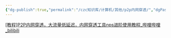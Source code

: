 ```yaml
---
{"dg-publish":true,"permalink":"/czc知识库/计算机/其他/p2p内网穿透/","dgPassFrontmatter":true,"created":"2024-06-18T17:45:20.862+08:00","updated":"2024-12-08T12:27:33.514+08:00"}
---
```






[\[教程\]P2P内网穿透，大流量低延迟，内网穿透工具nps进阶使用教程_哔哩哔哩_bilibili](https://www.bilibili.com/video/BV19J411R7xa)


